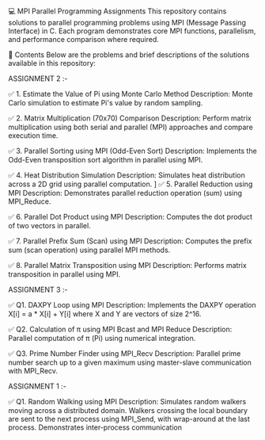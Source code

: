 💻 MPI Parallel Programming Assignments
This repository contains solutions to parallel programming problems using MPI (Message Passing Interface) in C. Each program demonstrates core MPI functions, parallelism, and performance comparison where required.

📂 Contents
Below are the problems and brief descriptions of the solutions available in this repository:

ASSIGNMENT 2 :-

✅ 1. Estimate the Value of Pi using Monte Carlo Method
Description: Monte Carlo simulation to estimate Pi's value by random sampling.

✅ 2. Matrix Multiplication (70x70) Comparison
Description: Perform matrix multiplication using both serial and parallel (MPI) approaches and compare execution time.

✅ 3. Parallel Sorting using MPI (Odd-Even Sort)
Description: Implements the Odd-Even transposition sort algorithm in parallel using MPI.

✅ 4. Heat Distribution Simulation
Description: Simulates heat distribution across a 2D grid using parallel computation.
]
✅ 5. Parallel Reduction using MPI
Description: Demonstrates parallel reduction operation (sum) using MPI_Reduce.

✅ 6. Parallel Dot Product using MPI
Description: Computes the dot product of two vectors in parallel.

✅ 7. Parallel Prefix Sum (Scan) using MPI
Description: Computes the prefix sum (scan operation) using parallel MPI methods.

✅ 8. Parallel Matrix Transposition using MPI
Description: Performs matrix transposition in parallel using MPI.


ASSIGNMENT 3 :-

✅ Q1. DAXPY Loop using MPI
Description: Implements the DAXPY operation X[i] = a * X[i] + Y[i] where X and Y are vectors of size 2^16.

✅ Q2. Calculation of π using MPI Bcast and MPI Reduce
Description: Parallel computation of π (Pi) using numerical integration.

✅ Q3. Prime Number Finder using MPI_Recv
Description: Parallel prime number search up to a given maximum using master-slave communication with MPI_Recv.


ASSIGNMENT 1 :-

✅ Q1. Random Walking using MPI
Description: Simulates random walkers moving across a distributed domain. Walkers crossing the local boundary are sent to the next process using MPI_Send, with wrap-around at the last process. Demonstrates inter-process communication

